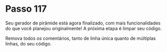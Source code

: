 # Passo 117

Seu gerador de pirâmide está agora finalizado, com mais funcionalidades do que você planejou originalmente! A próxima etapa é limpar seu código.

Remova todos os comentários, tanto de linha única quanto de múltiplas linhas, do seu código.